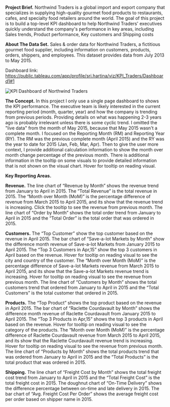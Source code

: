 **Project Brief.**
Northwind Traders is a global import and export company that specializes in supplying high-quality gourmet food products to restaurants, cafes, and specialty food retailers around the world.
The goal of this project is to build a top-level KPI dashboard to help Northwind Traders' executives quickly understand the company's performance in key areas, including Sales trends, Product performance, Key customers and Shipping costs

**About The Data Set.**
Sales & order data for Northwind Traders, a fictitious gourmet food supplier, including information on customers, products, orders, shippers, and employees. This dataset provides data from July 2013 to May 2015.

Dashboard link: https://public.tableau.com/app/profile/sri.hartina/viz/KPI_Traders/Dashboard1#1

![KPI Dashboard of Northwind Traders](https://github.com/tinashdj/Tableau-Project/assets/110084624/b46aa7f4-d076-41d2-a0ab-53b8f0081bbf)

**The Concept.**
In this project I only use a single page dashboard to shows the KPI performance.
The executive team is likely interested in the current reporting period (month, quarter, year) and how the company is trending from previous periods. Providing details on what was happening 2-3 years ago is probably irrelevant unless there is some cyclic trend.
I omitted the "live data" from the month of May 2015, because that May 2015 wasn't a complete month.
I focused on the Reporting Month (RM) and Reporting Year (RY). The RM was the previous complete month (April 2015) and the RY was the year to date for 2015 (Jan, Feb, Mar, Apr).
Then to give the user more context, I provide additional calculation information to show the month over month change percentage of the previous month.
There is additional information in the tooltip on some visuals to provide detailed information that is not shown on the visual chart. Hover for tooltip on reading visual.

**Key Reporting Areas.**

**Revenue.**
The line chart of “Revenue by Month” shows the revenue trend from January to April in 2015. The “Total Revenue” is the total revenue in 2015. The “Month over Month (MoM)” is the percentage difference of revenue from March 2015 to April 2015, and its show that the revenue trend is increasing. Click the tooltip to see the revenue from previous month.
The line chart of “Order by Month” shows the total order trend from January to April in 2015 and the “Total Order” is the total order that was ordered in 2015.

**Customers.**
The “Top Customer” show the top customer based on the revenue in April 2015. The bar chart of “Save-a-lot Markets by Month” show the difference month revenue of Save-a-lot Markets from January 2015 to April 2015. The “Top 3 Customers in Apr,15” show the top 3 customers in April based on the revenue. Hover for tooltip on reading visual to see the city and country of the customer. The “Month over Month (MoM)” is the percentage difference of Save-a-lot Markets revenue from March 2015 to April 2015, and its show that the Save-a-lot Markets revenue trend is increasing. Hover for tooltip on reading visual to see the revenue from previous month.
The line chart of “Customers by Month” shows the total customers trend that ordered from January to April in 2015 and the “Total Customers” is the total customer that ordered in 2015.

**Products.**
The “Top Product” shows the top product based on the revenue in April 2015. The bar chart of “Raclette Courdavault by Month” shows the difference month revenue of Raclette Courdavault from January 2015 to April 2015. The “Top 3 Products in Apr,15” shows the top 3 products in April based on the revenue. Hover for tooltip on reading visual to see the category of the products. The “Month over Month (MoM)” is the percentage difference of Raclette Courdavault revenue from March 2015 to April 2015, and its show that the Raclette Courdavault revenue trend is increasing. Hover for tooltip on reading visual to see the revenue from previous month.
The line chart of “Products by Month” shows the total products trend that was ordered from January to April in 2015 and the “Total Products” is the total product that was ordered in 2015.

**Shipping.**
The line chart of “Freight Cost by Month” shows the total freight cost trend from January to April in 2015 and the “Total Freight Cost” is the total freight cost in 2015.
The doughnut chart of “On-Time Delivery” shows the difference percentage between on-time and late delivery in 2015. The bar chart of “Avg. Freight Cost Per Order” shows the average freight cost per order based on shipper name in 2015. 
